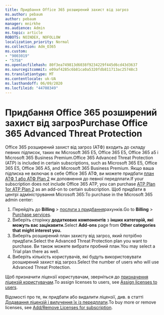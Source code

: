 ```yaml
---
title: Придбання Office 365 розширений захист від загроз
ms.author: pebaum
author: pebaum
manager: mnirkhe
ms.audience: Admin
ms.topic: article
ROBOTS: NOINDEX, NOFOLLOW
localization_priority: Normal
ms.collection: Adm_O365
ms.custom:
- "9003019"
- "5758"
ms.openlocfilehash: 80f3ea749813d6038f9234229f445d6cd43d3637
ms.sourcegitcommit: e09af4285c6b81ca0a5320fdb811713ac25748c3
ms.translationtype: MT
ms.contentlocale: uk-UA
ms.lasthandoff: 06/09/2020
ms.locfileid: "44708349"
---
```

# <a name="purchase-office-365-advanced-threat-protection"></a><span data-ttu-id="6bb06-102">Придбання Office 365 розширений захист від загроз</span><span class="sxs-lookup"><span data-stu-id="6bb06-102">Purchase Office 365 Advanced Threat Protection</span></span>

<span data-ttu-id="6bb06-103">Office 365 розширений захист від загроз (АТФ) входить до складу певних підписок, таких як Microsoft 365 E5, Office 365 E5, Office 365 a5 і Microsoft 365 Business Premium.</span><span class="sxs-lookup"><span data-stu-id="6bb06-103">Office 365 Advanced Threat Protection (ATP) is included in certain subscriptions, such as Microsoft 365 E5, Office 365 E5, Office 365 A5, and Microsoft 365 Business Premium.</span></span> <span data-ttu-id="6bb06-104">Якщо ваша підписка не включає в себе Office 365 АТФ, ви можете придбати [план АТФ 1 або АТФ Plan 2](https:/www.microsoft.com/microsoft-365/exchange/advance-threat-protection?market=um#office-ProductsCompare-785zwzq) як доповнення до певної передплати.</span><span class="sxs-lookup"><span data-stu-id="6bb06-104">If your subscription does not include Office 365 ATP, you can purchase [ATP Plan 1or ATP Plan 2](https:/www.microsoft.com/microsoft-365/exchange/advance-threat-protection?market=um#office-ProductsCompare-785zwzq) as an add-on to certain subscription.</span></span> <span data-ttu-id="6bb06-105">Щоб придбати в центрі адміністрування Microsoft 365:</span><span class="sxs-lookup"><span data-stu-id="6bb06-105">To purchase in the Microsoft 365 admin center:</span></span>

1. <span data-ttu-id="6bb06-106">Перейдіть до **Billing**   >   [послуги з придбання](https://go.microsoft.com/fwlink/p/?linkid=868433)рахунків.</span><span class="sxs-lookup"><span data-stu-id="6bb06-106">Go to  **Billing**  >  [Purchase services](https://go.microsoft.com/fwlink/p/?linkid=868433).</span></span>
2. <span data-ttu-id="6bb06-107">Виберіть сторінку **додаткових компонентів** з **інших категорій, які можуть вас зацікавити.**</span><span class="sxs-lookup"><span data-stu-id="6bb06-107">Select **Add-ons**  page from **Other categories that might interest you.**</span></span>
3. <span data-ttu-id="6bb06-108">Виберіть розширений план захисту від загроз, який потрібно придбати.</span><span class="sxs-lookup"><span data-stu-id="6bb06-108">Select the Advanced Threat Protection plan you want to purchase.</span></span> <span data-ttu-id="6bb06-109">Ви також можете вибрати пробний план.</span><span class="sxs-lookup"><span data-stu-id="6bb06-109">You may select a Trial plan there as well.</span></span>
4. <span data-ttu-id="6bb06-110">Виберіть кількість користувачів, які будуть використовувати розширений захист від загроз.</span><span class="sxs-lookup"><span data-stu-id="6bb06-110">Select the number of users who will use Advanced Threat Protection.</span></span>

<span data-ttu-id="6bb06-111">Щоб призначити ліцензії користувачам, зверніться до [призначення ліцензій користувачам](https://docs.microsoft.com/microsoft-365/admin/manage/assign-licenses-to-users?view=o365-worldwide).</span><span class="sxs-lookup"><span data-stu-id="6bb06-111">To assign licenses to users, see [Assign licenses to users](https://docs.microsoft.com/microsoft-365/admin/manage/assign-licenses-to-users?view=o365-worldwide).</span></span>

<span data-ttu-id="6bb06-112">Відомості про те, як придбати або видалити ліцензії, див. в статті [Додавання ліцензій і вилучення їх із передплати](https://docs.microsoft.com/microsoft-365/commerce/licenses/buy-licenses?view=o365-worldwide#add-or-remove-licenses-for-your-business-subscription).</span><span class="sxs-lookup"><span data-stu-id="6bb06-112">To buy more or remove licenses, see [Add/Remove Licenses for subscription](https://docs.microsoft.com/microsoft-365/commerce/licenses/buy-licenses?view=o365-worldwide#add-or-remove-licenses-for-your-business-subscription).</span></span>